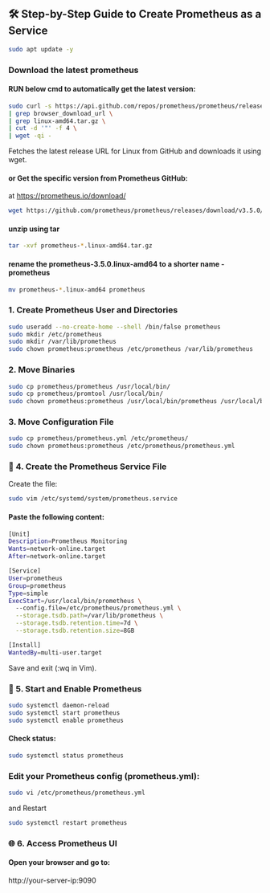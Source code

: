 ## 🛠️ Step-by-Step Guide to Create Prometheus as a Service  
```sh
sudo apt update -y
```
### Download the latest prometheus
#### RUN below cmd to automatically get the latest version:
```sh
sudo curl -s https://api.github.com/repos/prometheus/prometheus/releases/latest \
| grep browser_download_url \
| grep linux-amd64.tar.gz \
| cut -d '"' -f 4 \
| wget -qi -
```
Fetches the latest release URL for Linux from GitHub and downloads it using wget.
#### or Get the specific version from Prometheus GitHub:
at https://prometheus.io/download/  

```sh
wget https://github.com/prometheus/prometheus/releases/download/v3.5.0/prometheus-3.5.0.linux-amd64.tar.gz
```
#### unzip using tar
```sh
tar -xvf prometheus-*.linux-amd64.tar.gz
```
#### rename the prometheus-3.5.0.linux-amd64 to a shorter name - prometheus
```sh
mv prometheus-*.linux-amd64 prometheus
```

### 1. Create Prometheus User and Directories
```sh
sudo useradd --no-create-home --shell /bin/false prometheus
sudo mkdir /etc/prometheus
sudo mkdir /var/lib/prometheus
sudo chown prometheus:prometheus /etc/prometheus /var/lib/prometheus
```

### 2. Move Binaries
```sh
sudo cp prometheus/prometheus /usr/local/bin/
sudo cp prometheus/promtool /usr/local/bin/
sudo chown prometheus:prometheus /usr/local/bin/prometheus /usr/local/bin/promtool
```
### 3. Move Configuration File
```sh
sudo cp prometheus/prometheus.yml /etc/prometheus/
sudo chown prometheus:prometheus /etc/prometheus/prometheus.yml
```

### 📄 4. Create the Prometheus Service File
Create the file:
```sh
sudo vim /etc/systemd/system/prometheus.service
```

#### Paste the following content:
```sh
[Unit]
Description=Prometheus Monitoring
Wants=network-online.target
After=network-online.target

[Service]
User=prometheus
Group=prometheus
Type=simple
ExecStart=/usr/local/bin/prometheus \
  --config.file=/etc/prometheus/prometheus.yml \
  --storage.tsdb.path=/var/lib/prometheus \
  --storage.tsdb.retention.time=7d \
  --storage.tsdb.retention.size=8GB

[Install]
WantedBy=multi-user.target

```

Save and exit (:wq in Vim).

### 🚀 5. Start and Enable Prometheus
```sh
sudo systemctl daemon-reload
sudo systemctl start prometheus
sudo systemctl enable prometheus
```
#### Check status:
```sh
sudo systemctl status prometheus
```
### Edit your Prometheus config (prometheus.yml):
```sh
sudo vi /etc/prometheus/prometheus.yml
```
and Restart
```sh
sudo systemctl restart prometheus
```

### 🌐 6. Access Prometheus UI
#### Open your browser and go to:

http://your-server-ip:9090
